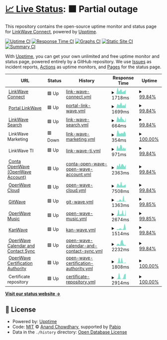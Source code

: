 # [📈 Live Status](https://status.linkwaveconnect.com.br): <!--live status--> **🟧 Partial outage**

This repository contains the open-source uptime monitor and status page for [LinkWave Connect](https://git.openwave.net.br/linkwaveconnect), powered by [Upptime](https://github.com/upptime/upptime).

[![Uptime CI](https://github.com/linkwaveconnect/status/workflows/Uptime%20CI/badge.svg)](https://github.com/linkwaveconnect/status/actions?query=workflow%3A%22Uptime+CI%22)
[![Response Time CI](https://github.com/linkwaveconnect/status/workflows/Response%20Time%20CI/badge.svg)](https://github.com/linkwaveconnect/status/actions?query=workflow%3A%22Response+Time+CI%22)
[![Graphs CI](https://github.com/linkwaveconnect/status/workflows/Graphs%20CI/badge.svg)](https://github.com/linkwaveconnect/status/actions?query=workflow%3A%22Graphs+CI%22)
[![Static Site CI](https://github.com/linkwaveconnect/status/workflows/Static%20Site%20CI/badge.svg)](https://github.com/linkwaveconnect/status/actions?query=workflow%3A%22Static+Site+CI%22)
[![Summary CI](https://github.com/linkwaveconnect/status/workflows/Summary%20CI/badge.svg)](https://github.com/linkwaveconnect/status/actions?query=workflow%3A%22Summary+CI%22)

With [Upptime](https://upptime.js.org), you can get your own unlimited and free uptime monitor and status page, powered entirely by a GitHub repository. We use [Issues](https://github.com/linkwaveconnect/status/issues) as incident reports, [Actions](https://github.com/linkwaveconnect/status/actions) as uptime monitors, and [Pages](https://status.linkwaveconnect.com.br) for the status page.

<!--start: status pages-->
<!-- This summary is generated by Upptime (https://github.com/upptime/upptime) -->
<!-- Do not edit this manually, your changes will be overwritten -->
<!-- prettier-ignore -->
| URL | Status | History | Response Time | Uptime |
| --- | ------ | ------- | ------------- | ------ |
| <img alt="" src="https://icons.duckduckgo.com/ip3/linkwaveconnect.com.br.ico" height="13"> [LinkWave Connect](https://linkwaveconnect.com.br) | 🟩 Up | [link-wave-connect.yml](https://github.com/linkwaveconnect/status/commits/HEAD/history/link-wave-connect.yml) | <details><summary><img alt="Response time graph" src="./graphs/link-wave-connect/response-time-week.png" height="20"> 1718ms</summary><br><a href="https://status.linkwaveconnect.com.br/history/link-wave-connect"><img alt="Response time 1925" src="https://img.shields.io/endpoint?url=https%3A%2F%2Fraw.githubusercontent.com%2Flinkwaveconnect%2Fstatus%2FHEAD%2Fapi%2Flink-wave-connect%2Fresponse-time.json"></a><br><a href="https://status.linkwaveconnect.com.br/history/link-wave-connect"><img alt="24-hour response time 2081" src="https://img.shields.io/endpoint?url=https%3A%2F%2Fraw.githubusercontent.com%2Flinkwaveconnect%2Fstatus%2FHEAD%2Fapi%2Flink-wave-connect%2Fresponse-time-day.json"></a><br><a href="https://status.linkwaveconnect.com.br/history/link-wave-connect"><img alt="7-day response time 1718" src="https://img.shields.io/endpoint?url=https%3A%2F%2Fraw.githubusercontent.com%2Flinkwaveconnect%2Fstatus%2FHEAD%2Fapi%2Flink-wave-connect%2Fresponse-time-week.json"></a><br><a href="https://status.linkwaveconnect.com.br/history/link-wave-connect"><img alt="30-day response time 1998" src="https://img.shields.io/endpoint?url=https%3A%2F%2Fraw.githubusercontent.com%2Flinkwaveconnect%2Fstatus%2FHEAD%2Fapi%2Flink-wave-connect%2Fresponse-time-month.json"></a><br><a href="https://status.linkwaveconnect.com.br/history/link-wave-connect"><img alt="1-year response time 1925" src="https://img.shields.io/endpoint?url=https%3A%2F%2Fraw.githubusercontent.com%2Flinkwaveconnect%2Fstatus%2FHEAD%2Fapi%2Flink-wave-connect%2Fresponse-time-year.json"></a></details> | <details><summary><a href="https://status.linkwaveconnect.com.br/history/link-wave-connect">99.84%</a></summary><a href="https://status.linkwaveconnect.com.br/history/link-wave-connect"><img alt="All-time uptime 99.97%" src="https://img.shields.io/endpoint?url=https%3A%2F%2Fraw.githubusercontent.com%2Flinkwaveconnect%2Fstatus%2FHEAD%2Fapi%2Flink-wave-connect%2Fuptime.json"></a><br><a href="https://status.linkwaveconnect.com.br/history/link-wave-connect"><img alt="24-hour uptime 100.00%" src="https://img.shields.io/endpoint?url=https%3A%2F%2Fraw.githubusercontent.com%2Flinkwaveconnect%2Fstatus%2FHEAD%2Fapi%2Flink-wave-connect%2Fuptime-day.json"></a><br><a href="https://status.linkwaveconnect.com.br/history/link-wave-connect"><img alt="7-day uptime 99.84%" src="https://img.shields.io/endpoint?url=https%3A%2F%2Fraw.githubusercontent.com%2Flinkwaveconnect%2Fstatus%2FHEAD%2Fapi%2Flink-wave-connect%2Fuptime-week.json"></a><br><a href="https://status.linkwaveconnect.com.br/history/link-wave-connect"><img alt="30-day uptime 99.92%" src="https://img.shields.io/endpoint?url=https%3A%2F%2Fraw.githubusercontent.com%2Flinkwaveconnect%2Fstatus%2FHEAD%2Fapi%2Flink-wave-connect%2Fuptime-month.json"></a><br><a href="https://status.linkwaveconnect.com.br/history/link-wave-connect"><img alt="1-year uptime 99.97%" src="https://img.shields.io/endpoint?url=https%3A%2F%2Fraw.githubusercontent.com%2Flinkwaveconnect%2Fstatus%2FHEAD%2Fapi%2Flink-wave-connect%2Fuptime-year.json"></a></details>
| <img alt="" src="https://icons.duckduckgo.com/ip3/web.linkwaveconnect.com.br.ico" height="13"> [Portal LinkWave](https://web.linkwaveconnect.com.br) | 🟩 Up | [portal-link-wave.yml](https://github.com/linkwaveconnect/status/commits/HEAD/history/portal-link-wave.yml) | <details><summary><img alt="Response time graph" src="./graphs/portal-link-wave/response-time-week.png" height="20"> 1699ms</summary><br><a href="https://status.linkwaveconnect.com.br/history/portal-link-wave"><img alt="Response time 2664" src="https://img.shields.io/endpoint?url=https%3A%2F%2Fraw.githubusercontent.com%2Flinkwaveconnect%2Fstatus%2FHEAD%2Fapi%2Fportal-link-wave%2Fresponse-time.json"></a><br><a href="https://status.linkwaveconnect.com.br/history/portal-link-wave"><img alt="24-hour response time 2357" src="https://img.shields.io/endpoint?url=https%3A%2F%2Fraw.githubusercontent.com%2Flinkwaveconnect%2Fstatus%2FHEAD%2Fapi%2Fportal-link-wave%2Fresponse-time-day.json"></a><br><a href="https://status.linkwaveconnect.com.br/history/portal-link-wave"><img alt="7-day response time 1699" src="https://img.shields.io/endpoint?url=https%3A%2F%2Fraw.githubusercontent.com%2Flinkwaveconnect%2Fstatus%2FHEAD%2Fapi%2Fportal-link-wave%2Fresponse-time-week.json"></a><br><a href="https://status.linkwaveconnect.com.br/history/portal-link-wave"><img alt="30-day response time 2664" src="https://img.shields.io/endpoint?url=https%3A%2F%2Fraw.githubusercontent.com%2Flinkwaveconnect%2Fstatus%2FHEAD%2Fapi%2Fportal-link-wave%2Fresponse-time-month.json"></a><br><a href="https://status.linkwaveconnect.com.br/history/portal-link-wave"><img alt="1-year response time 2664" src="https://img.shields.io/endpoint?url=https%3A%2F%2Fraw.githubusercontent.com%2Flinkwaveconnect%2Fstatus%2FHEAD%2Fapi%2Fportal-link-wave%2Fresponse-time-year.json"></a></details> | <details><summary><a href="https://status.linkwaveconnect.com.br/history/portal-link-wave">99.84%</a></summary><a href="https://status.linkwaveconnect.com.br/history/portal-link-wave"><img alt="All-time uptime 99.89%" src="https://img.shields.io/endpoint?url=https%3A%2F%2Fraw.githubusercontent.com%2Flinkwaveconnect%2Fstatus%2FHEAD%2Fapi%2Fportal-link-wave%2Fuptime.json"></a><br><a href="https://status.linkwaveconnect.com.br/history/portal-link-wave"><img alt="24-hour uptime 100.00%" src="https://img.shields.io/endpoint?url=https%3A%2F%2Fraw.githubusercontent.com%2Flinkwaveconnect%2Fstatus%2FHEAD%2Fapi%2Fportal-link-wave%2Fuptime-day.json"></a><br><a href="https://status.linkwaveconnect.com.br/history/portal-link-wave"><img alt="7-day uptime 99.84%" src="https://img.shields.io/endpoint?url=https%3A%2F%2Fraw.githubusercontent.com%2Flinkwaveconnect%2Fstatus%2FHEAD%2Fapi%2Fportal-link-wave%2Fuptime-week.json"></a><br><a href="https://status.linkwaveconnect.com.br/history/portal-link-wave"><img alt="30-day uptime 99.89%" src="https://img.shields.io/endpoint?url=https%3A%2F%2Fraw.githubusercontent.com%2Flinkwaveconnect%2Fstatus%2FHEAD%2Fapi%2Fportal-link-wave%2Fuptime-month.json"></a><br><a href="https://status.linkwaveconnect.com.br/history/portal-link-wave"><img alt="1-year uptime 99.89%" src="https://img.shields.io/endpoint?url=https%3A%2F%2Fraw.githubusercontent.com%2Flinkwaveconnect%2Fstatus%2FHEAD%2Fapi%2Fportal-link-wave%2Fuptime-year.json"></a></details>
| <img alt="" src="https://icons.duckduckgo.com/ip3/search.linkwaveconnect.com.br.ico" height="13"> [LinkWave Search](https://search.linkwaveconnect.com.br) | 🟩 Up | [link-wave-search.yml](https://github.com/linkwaveconnect/status/commits/HEAD/history/link-wave-search.yml) | <details><summary><img alt="Response time graph" src="./graphs/link-wave-search/response-time-week.png" height="20"> 664ms</summary><br><a href="https://status.linkwaveconnect.com.br/history/link-wave-search"><img alt="Response time 829" src="https://img.shields.io/endpoint?url=https%3A%2F%2Fraw.githubusercontent.com%2Flinkwaveconnect%2Fstatus%2FHEAD%2Fapi%2Flink-wave-search%2Fresponse-time.json"></a><br><a href="https://status.linkwaveconnect.com.br/history/link-wave-search"><img alt="24-hour response time 782" src="https://img.shields.io/endpoint?url=https%3A%2F%2Fraw.githubusercontent.com%2Flinkwaveconnect%2Fstatus%2FHEAD%2Fapi%2Flink-wave-search%2Fresponse-time-day.json"></a><br><a href="https://status.linkwaveconnect.com.br/history/link-wave-search"><img alt="7-day response time 664" src="https://img.shields.io/endpoint?url=https%3A%2F%2Fraw.githubusercontent.com%2Flinkwaveconnect%2Fstatus%2FHEAD%2Fapi%2Flink-wave-search%2Fresponse-time-week.json"></a><br><a href="https://status.linkwaveconnect.com.br/history/link-wave-search"><img alt="30-day response time 829" src="https://img.shields.io/endpoint?url=https%3A%2F%2Fraw.githubusercontent.com%2Flinkwaveconnect%2Fstatus%2FHEAD%2Fapi%2Flink-wave-search%2Fresponse-time-month.json"></a><br><a href="https://status.linkwaveconnect.com.br/history/link-wave-search"><img alt="1-year response time 829" src="https://img.shields.io/endpoint?url=https%3A%2F%2Fraw.githubusercontent.com%2Flinkwaveconnect%2Fstatus%2FHEAD%2Fapi%2Flink-wave-search%2Fresponse-time-year.json"></a></details> | <details><summary><a href="https://status.linkwaveconnect.com.br/history/link-wave-search">99.84%</a></summary><a href="https://status.linkwaveconnect.com.br/history/link-wave-search"><img alt="All-time uptime 99.89%" src="https://img.shields.io/endpoint?url=https%3A%2F%2Fraw.githubusercontent.com%2Flinkwaveconnect%2Fstatus%2FHEAD%2Fapi%2Flink-wave-search%2Fuptime.json"></a><br><a href="https://status.linkwaveconnect.com.br/history/link-wave-search"><img alt="24-hour uptime 100.00%" src="https://img.shields.io/endpoint?url=https%3A%2F%2Fraw.githubusercontent.com%2Flinkwaveconnect%2Fstatus%2FHEAD%2Fapi%2Flink-wave-search%2Fuptime-day.json"></a><br><a href="https://status.linkwaveconnect.com.br/history/link-wave-search"><img alt="7-day uptime 99.84%" src="https://img.shields.io/endpoint?url=https%3A%2F%2Fraw.githubusercontent.com%2Flinkwaveconnect%2Fstatus%2FHEAD%2Fapi%2Flink-wave-search%2Fuptime-week.json"></a><br><a href="https://status.linkwaveconnect.com.br/history/link-wave-search"><img alt="30-day uptime 99.89%" src="https://img.shields.io/endpoint?url=https%3A%2F%2Fraw.githubusercontent.com%2Flinkwaveconnect%2Fstatus%2FHEAD%2Fapi%2Flink-wave-search%2Fuptime-month.json"></a><br><a href="https://status.linkwaveconnect.com.br/history/link-wave-search"><img alt="1-year uptime 99.89%" src="https://img.shields.io/endpoint?url=https%3A%2F%2Fraw.githubusercontent.com%2Flinkwaveconnect%2Fstatus%2FHEAD%2Fapi%2Flink-wave-search%2Fuptime-year.json"></a></details>
| <img alt="" src="https://icons.duckduckgo.com/ip3/null.ico" height="13"> LinkWave Marketing | 🟥 Down | [link-wave-marketing.yml](https://github.com/linkwaveconnect/status/commits/HEAD/history/link-wave-marketing.yml) | <details><summary><img alt="Response time graph" src="./graphs/link-wave-marketing/response-time-week.png" height="20"> 354ms</summary><br><a href="https://status.linkwaveconnect.com.br/history/link-wave-marketing"><img alt="Response time 468" src="https://img.shields.io/endpoint?url=https%3A%2F%2Fraw.githubusercontent.com%2Flinkwaveconnect%2Fstatus%2FHEAD%2Fapi%2Flink-wave-marketing%2Fresponse-time.json"></a><br><a href="https://status.linkwaveconnect.com.br/history/link-wave-marketing"><img alt="24-hour response time 253" src="https://img.shields.io/endpoint?url=https%3A%2F%2Fraw.githubusercontent.com%2Flinkwaveconnect%2Fstatus%2FHEAD%2Fapi%2Flink-wave-marketing%2Fresponse-time-day.json"></a><br><a href="https://status.linkwaveconnect.com.br/history/link-wave-marketing"><img alt="7-day response time 354" src="https://img.shields.io/endpoint?url=https%3A%2F%2Fraw.githubusercontent.com%2Flinkwaveconnect%2Fstatus%2FHEAD%2Fapi%2Flink-wave-marketing%2Fresponse-time-week.json"></a><br><a href="https://status.linkwaveconnect.com.br/history/link-wave-marketing"><img alt="30-day response time 476" src="https://img.shields.io/endpoint?url=https%3A%2F%2Fraw.githubusercontent.com%2Flinkwaveconnect%2Fstatus%2FHEAD%2Fapi%2Flink-wave-marketing%2Fresponse-time-month.json"></a><br><a href="https://status.linkwaveconnect.com.br/history/link-wave-marketing"><img alt="1-year response time 468" src="https://img.shields.io/endpoint?url=https%3A%2F%2Fraw.githubusercontent.com%2Flinkwaveconnect%2Fstatus%2FHEAD%2Fapi%2Flink-wave-marketing%2Fresponse-time-year.json"></a></details> | <details><summary><a href="https://status.linkwaveconnect.com.br/history/link-wave-marketing">100.00%</a></summary><a href="https://status.linkwaveconnect.com.br/history/link-wave-marketing"><img alt="All-time uptime 99.98%" src="https://img.shields.io/endpoint?url=https%3A%2F%2Fraw.githubusercontent.com%2Flinkwaveconnect%2Fstatus%2FHEAD%2Fapi%2Flink-wave-marketing%2Fuptime.json"></a><br><a href="https://status.linkwaveconnect.com.br/history/link-wave-marketing"><img alt="24-hour uptime 99.97%" src="https://img.shields.io/endpoint?url=https%3A%2F%2Fraw.githubusercontent.com%2Flinkwaveconnect%2Fstatus%2FHEAD%2Fapi%2Flink-wave-marketing%2Fuptime-day.json"></a><br><a href="https://status.linkwaveconnect.com.br/history/link-wave-marketing"><img alt="7-day uptime 100.00%" src="https://img.shields.io/endpoint?url=https%3A%2F%2Fraw.githubusercontent.com%2Flinkwaveconnect%2Fstatus%2FHEAD%2Fapi%2Flink-wave-marketing%2Fuptime-week.json"></a><br><a href="https://status.linkwaveconnect.com.br/history/link-wave-marketing"><img alt="30-day uptime 99.96%" src="https://img.shields.io/endpoint?url=https%3A%2F%2Fraw.githubusercontent.com%2Flinkwaveconnect%2Fstatus%2FHEAD%2Fapi%2Flink-wave-marketing%2Fuptime-month.json"></a><br><a href="https://status.linkwaveconnect.com.br/history/link-wave-marketing"><img alt="1-year uptime 99.98%" src="https://img.shields.io/endpoint?url=https%3A%2F%2Fraw.githubusercontent.com%2Flinkwaveconnect%2Fstatus%2FHEAD%2Fapi%2Flink-wave-marketing%2Fuptime-year.json"></a></details>
| <img alt="" src="https://icons.duckduckgo.com/ip3/null.ico" height="13"> LinkWave TI | 🟩 Up | [link-wave-ti.yml](https://github.com/linkwaveconnect/status/commits/HEAD/history/link-wave-ti.yml) | <details><summary><img alt="Response time graph" src="./graphs/link-wave-ti/response-time-week.png" height="20"> 971ms</summary><br><a href="https://status.linkwaveconnect.com.br/history/link-wave-ti"><img alt="Response time 953" src="https://img.shields.io/endpoint?url=https%3A%2F%2Fraw.githubusercontent.com%2Flinkwaveconnect%2Fstatus%2FHEAD%2Fapi%2Flink-wave-ti%2Fresponse-time.json"></a><br><a href="https://status.linkwaveconnect.com.br/history/link-wave-ti"><img alt="24-hour response time 828" src="https://img.shields.io/endpoint?url=https%3A%2F%2Fraw.githubusercontent.com%2Flinkwaveconnect%2Fstatus%2FHEAD%2Fapi%2Flink-wave-ti%2Fresponse-time-day.json"></a><br><a href="https://status.linkwaveconnect.com.br/history/link-wave-ti"><img alt="7-day response time 971" src="https://img.shields.io/endpoint?url=https%3A%2F%2Fraw.githubusercontent.com%2Flinkwaveconnect%2Fstatus%2FHEAD%2Fapi%2Flink-wave-ti%2Fresponse-time-week.json"></a><br><a href="https://status.linkwaveconnect.com.br/history/link-wave-ti"><img alt="30-day response time 1127" src="https://img.shields.io/endpoint?url=https%3A%2F%2Fraw.githubusercontent.com%2Flinkwaveconnect%2Fstatus%2FHEAD%2Fapi%2Flink-wave-ti%2Fresponse-time-month.json"></a><br><a href="https://status.linkwaveconnect.com.br/history/link-wave-ti"><img alt="1-year response time 953" src="https://img.shields.io/endpoint?url=https%3A%2F%2Fraw.githubusercontent.com%2Flinkwaveconnect%2Fstatus%2FHEAD%2Fapi%2Flink-wave-ti%2Fresponse-time-year.json"></a></details> | <details><summary><a href="https://status.linkwaveconnect.com.br/history/link-wave-ti">99.84%</a></summary><a href="https://status.linkwaveconnect.com.br/history/link-wave-ti"><img alt="All-time uptime 99.97%" src="https://img.shields.io/endpoint?url=https%3A%2F%2Fraw.githubusercontent.com%2Flinkwaveconnect%2Fstatus%2FHEAD%2Fapi%2Flink-wave-ti%2Fuptime.json"></a><br><a href="https://status.linkwaveconnect.com.br/history/link-wave-ti"><img alt="24-hour uptime 100.00%" src="https://img.shields.io/endpoint?url=https%3A%2F%2Fraw.githubusercontent.com%2Flinkwaveconnect%2Fstatus%2FHEAD%2Fapi%2Flink-wave-ti%2Fuptime-day.json"></a><br><a href="https://status.linkwaveconnect.com.br/history/link-wave-ti"><img alt="7-day uptime 99.84%" src="https://img.shields.io/endpoint?url=https%3A%2F%2Fraw.githubusercontent.com%2Flinkwaveconnect%2Fstatus%2FHEAD%2Fapi%2Flink-wave-ti%2Fuptime-week.json"></a><br><a href="https://status.linkwaveconnect.com.br/history/link-wave-ti"><img alt="30-day uptime 99.93%" src="https://img.shields.io/endpoint?url=https%3A%2F%2Fraw.githubusercontent.com%2Flinkwaveconnect%2Fstatus%2FHEAD%2Fapi%2Flink-wave-ti%2Fuptime-month.json"></a><br><a href="https://status.linkwaveconnect.com.br/history/link-wave-ti"><img alt="1-year uptime 99.97%" src="https://img.shields.io/endpoint?url=https%3A%2F%2Fraw.githubusercontent.com%2Flinkwaveconnect%2Fstatus%2FHEAD%2Fapi%2Flink-wave-ti%2Fuptime-year.json"></a></details>
| <img alt="" src="https://icons.duckduckgo.com/ip3/account.openwave.net.br.ico" height="13"> [Conta OpenWave (OpenWave Account)](https://account.openwave.net.br) | 🟩 Up | [conta-open-wave-open-wave-account.yml](https://github.com/linkwaveconnect/status/commits/HEAD/history/conta-open-wave-open-wave-account.yml) | <details><summary><img alt="Response time graph" src="./graphs/conta-open-wave-open-wave-account/response-time-week.png" height="20"> 2363ms</summary><br><a href="https://status.linkwaveconnect.com.br/history/conta-open-wave-open-wave-account"><img alt="Response time 4091" src="https://img.shields.io/endpoint?url=https%3A%2F%2Fraw.githubusercontent.com%2Flinkwaveconnect%2Fstatus%2FHEAD%2Fapi%2Fconta-open-wave-open-wave-account%2Fresponse-time.json"></a><br><a href="https://status.linkwaveconnect.com.br/history/conta-open-wave-open-wave-account"><img alt="24-hour response time 4653" src="https://img.shields.io/endpoint?url=https%3A%2F%2Fraw.githubusercontent.com%2Flinkwaveconnect%2Fstatus%2FHEAD%2Fapi%2Fconta-open-wave-open-wave-account%2Fresponse-time-day.json"></a><br><a href="https://status.linkwaveconnect.com.br/history/conta-open-wave-open-wave-account"><img alt="7-day response time 2363" src="https://img.shields.io/endpoint?url=https%3A%2F%2Fraw.githubusercontent.com%2Flinkwaveconnect%2Fstatus%2FHEAD%2Fapi%2Fconta-open-wave-open-wave-account%2Fresponse-time-week.json"></a><br><a href="https://status.linkwaveconnect.com.br/history/conta-open-wave-open-wave-account"><img alt="30-day response time 4091" src="https://img.shields.io/endpoint?url=https%3A%2F%2Fraw.githubusercontent.com%2Flinkwaveconnect%2Fstatus%2FHEAD%2Fapi%2Fconta-open-wave-open-wave-account%2Fresponse-time-month.json"></a><br><a href="https://status.linkwaveconnect.com.br/history/conta-open-wave-open-wave-account"><img alt="1-year response time 4091" src="https://img.shields.io/endpoint?url=https%3A%2F%2Fraw.githubusercontent.com%2Flinkwaveconnect%2Fstatus%2FHEAD%2Fapi%2Fconta-open-wave-open-wave-account%2Fresponse-time-year.json"></a></details> | <details><summary><a href="https://status.linkwaveconnect.com.br/history/conta-open-wave-open-wave-account">99.84%</a></summary><a href="https://status.linkwaveconnect.com.br/history/conta-open-wave-open-wave-account"><img alt="All-time uptime 99.80%" src="https://img.shields.io/endpoint?url=https%3A%2F%2Fraw.githubusercontent.com%2Flinkwaveconnect%2Fstatus%2FHEAD%2Fapi%2Fconta-open-wave-open-wave-account%2Fuptime.json"></a><br><a href="https://status.linkwaveconnect.com.br/history/conta-open-wave-open-wave-account"><img alt="24-hour uptime 100.00%" src="https://img.shields.io/endpoint?url=https%3A%2F%2Fraw.githubusercontent.com%2Flinkwaveconnect%2Fstatus%2FHEAD%2Fapi%2Fconta-open-wave-open-wave-account%2Fuptime-day.json"></a><br><a href="https://status.linkwaveconnect.com.br/history/conta-open-wave-open-wave-account"><img alt="7-day uptime 99.84%" src="https://img.shields.io/endpoint?url=https%3A%2F%2Fraw.githubusercontent.com%2Flinkwaveconnect%2Fstatus%2FHEAD%2Fapi%2Fconta-open-wave-open-wave-account%2Fuptime-week.json"></a><br><a href="https://status.linkwaveconnect.com.br/history/conta-open-wave-open-wave-account"><img alt="30-day uptime 99.80%" src="https://img.shields.io/endpoint?url=https%3A%2F%2Fraw.githubusercontent.com%2Flinkwaveconnect%2Fstatus%2FHEAD%2Fapi%2Fconta-open-wave-open-wave-account%2Fuptime-month.json"></a><br><a href="https://status.linkwaveconnect.com.br/history/conta-open-wave-open-wave-account"><img alt="1-year uptime 99.80%" src="https://img.shields.io/endpoint?url=https%3A%2F%2Fraw.githubusercontent.com%2Flinkwaveconnect%2Fstatus%2FHEAD%2Fapi%2Fconta-open-wave-open-wave-account%2Fuptime-year.json"></a></details>
| <img alt="" src="https://icons.duckduckgo.com/ip3/cloud.openwave.net.br.ico" height="13"> [OpenWave Cloud](https://cloud.openwave.net.br) | 🟩 Up | [open-wave-cloud.yml](https://github.com/linkwaveconnect/status/commits/HEAD/history/open-wave-cloud.yml) | <details><summary><img alt="Response time graph" src="./graphs/open-wave-cloud/response-time-week.png" height="20"> 7508ms</summary><br><a href="https://status.linkwaveconnect.com.br/history/open-wave-cloud"><img alt="Response time 7767" src="https://img.shields.io/endpoint?url=https%3A%2F%2Fraw.githubusercontent.com%2Flinkwaveconnect%2Fstatus%2FHEAD%2Fapi%2Fopen-wave-cloud%2Fresponse-time.json"></a><br><a href="https://status.linkwaveconnect.com.br/history/open-wave-cloud"><img alt="24-hour response time 7927" src="https://img.shields.io/endpoint?url=https%3A%2F%2Fraw.githubusercontent.com%2Flinkwaveconnect%2Fstatus%2FHEAD%2Fapi%2Fopen-wave-cloud%2Fresponse-time-day.json"></a><br><a href="https://status.linkwaveconnect.com.br/history/open-wave-cloud"><img alt="7-day response time 7508" src="https://img.shields.io/endpoint?url=https%3A%2F%2Fraw.githubusercontent.com%2Flinkwaveconnect%2Fstatus%2FHEAD%2Fapi%2Fopen-wave-cloud%2Fresponse-time-week.json"></a><br><a href="https://status.linkwaveconnect.com.br/history/open-wave-cloud"><img alt="30-day response time 7767" src="https://img.shields.io/endpoint?url=https%3A%2F%2Fraw.githubusercontent.com%2Flinkwaveconnect%2Fstatus%2FHEAD%2Fapi%2Fopen-wave-cloud%2Fresponse-time-month.json"></a><br><a href="https://status.linkwaveconnect.com.br/history/open-wave-cloud"><img alt="1-year response time 7767" src="https://img.shields.io/endpoint?url=https%3A%2F%2Fraw.githubusercontent.com%2Flinkwaveconnect%2Fstatus%2FHEAD%2Fapi%2Fopen-wave-cloud%2Fresponse-time-year.json"></a></details> | <details><summary><a href="https://status.linkwaveconnect.com.br/history/open-wave-cloud">99.84%</a></summary><a href="https://status.linkwaveconnect.com.br/history/open-wave-cloud"><img alt="All-time uptime 99.55%" src="https://img.shields.io/endpoint?url=https%3A%2F%2Fraw.githubusercontent.com%2Flinkwaveconnect%2Fstatus%2FHEAD%2Fapi%2Fopen-wave-cloud%2Fuptime.json"></a><br><a href="https://status.linkwaveconnect.com.br/history/open-wave-cloud"><img alt="24-hour uptime 100.00%" src="https://img.shields.io/endpoint?url=https%3A%2F%2Fraw.githubusercontent.com%2Flinkwaveconnect%2Fstatus%2FHEAD%2Fapi%2Fopen-wave-cloud%2Fuptime-day.json"></a><br><a href="https://status.linkwaveconnect.com.br/history/open-wave-cloud"><img alt="7-day uptime 99.84%" src="https://img.shields.io/endpoint?url=https%3A%2F%2Fraw.githubusercontent.com%2Flinkwaveconnect%2Fstatus%2FHEAD%2Fapi%2Fopen-wave-cloud%2Fuptime-week.json"></a><br><a href="https://status.linkwaveconnect.com.br/history/open-wave-cloud"><img alt="30-day uptime 99.55%" src="https://img.shields.io/endpoint?url=https%3A%2F%2Fraw.githubusercontent.com%2Flinkwaveconnect%2Fstatus%2FHEAD%2Fapi%2Fopen-wave-cloud%2Fuptime-month.json"></a><br><a href="https://status.linkwaveconnect.com.br/history/open-wave-cloud"><img alt="1-year uptime 99.55%" src="https://img.shields.io/endpoint?url=https%3A%2F%2Fraw.githubusercontent.com%2Flinkwaveconnect%2Fstatus%2FHEAD%2Fapi%2Fopen-wave-cloud%2Fuptime-year.json"></a></details>
| <img alt="" src="https://icons.duckduckgo.com/ip3/git.openwave.net.br.ico" height="13"> [GitWave](https://git.openwave.net.br) | 🟩 Up | [git-wave.yml](https://github.com/linkwaveconnect/status/commits/HEAD/history/git-wave.yml) | <details><summary><img alt="Response time graph" src="./graphs/git-wave/response-time-week.png" height="20"> 1363ms</summary><br><a href="https://status.linkwaveconnect.com.br/history/git-wave"><img alt="Response time 2474" src="https://img.shields.io/endpoint?url=https%3A%2F%2Fraw.githubusercontent.com%2Flinkwaveconnect%2Fstatus%2FHEAD%2Fapi%2Fgit-wave%2Fresponse-time.json"></a><br><a href="https://status.linkwaveconnect.com.br/history/git-wave"><img alt="24-hour response time 768" src="https://img.shields.io/endpoint?url=https%3A%2F%2Fraw.githubusercontent.com%2Flinkwaveconnect%2Fstatus%2FHEAD%2Fapi%2Fgit-wave%2Fresponse-time-day.json"></a><br><a href="https://status.linkwaveconnect.com.br/history/git-wave"><img alt="7-day response time 1363" src="https://img.shields.io/endpoint?url=https%3A%2F%2Fraw.githubusercontent.com%2Flinkwaveconnect%2Fstatus%2FHEAD%2Fapi%2Fgit-wave%2Fresponse-time-week.json"></a><br><a href="https://status.linkwaveconnect.com.br/history/git-wave"><img alt="30-day response time 2483" src="https://img.shields.io/endpoint?url=https%3A%2F%2Fraw.githubusercontent.com%2Flinkwaveconnect%2Fstatus%2FHEAD%2Fapi%2Fgit-wave%2Fresponse-time-month.json"></a><br><a href="https://status.linkwaveconnect.com.br/history/git-wave"><img alt="1-year response time 2474" src="https://img.shields.io/endpoint?url=https%3A%2F%2Fraw.githubusercontent.com%2Flinkwaveconnect%2Fstatus%2FHEAD%2Fapi%2Fgit-wave%2Fresponse-time-year.json"></a></details> | <details><summary><a href="https://status.linkwaveconnect.com.br/history/git-wave">99.85%</a></summary><a href="https://status.linkwaveconnect.com.br/history/git-wave"><img alt="All-time uptime 99.97%" src="https://img.shields.io/endpoint?url=https%3A%2F%2Fraw.githubusercontent.com%2Flinkwaveconnect%2Fstatus%2FHEAD%2Fapi%2Fgit-wave%2Fuptime.json"></a><br><a href="https://status.linkwaveconnect.com.br/history/git-wave"><img alt="24-hour uptime 100.00%" src="https://img.shields.io/endpoint?url=https%3A%2F%2Fraw.githubusercontent.com%2Flinkwaveconnect%2Fstatus%2FHEAD%2Fapi%2Fgit-wave%2Fuptime-day.json"></a><br><a href="https://status.linkwaveconnect.com.br/history/git-wave"><img alt="7-day uptime 99.85%" src="https://img.shields.io/endpoint?url=https%3A%2F%2Fraw.githubusercontent.com%2Flinkwaveconnect%2Fstatus%2FHEAD%2Fapi%2Fgit-wave%2Fuptime-week.json"></a><br><a href="https://status.linkwaveconnect.com.br/history/git-wave"><img alt="30-day uptime 99.93%" src="https://img.shields.io/endpoint?url=https%3A%2F%2Fraw.githubusercontent.com%2Flinkwaveconnect%2Fstatus%2FHEAD%2Fapi%2Fgit-wave%2Fuptime-month.json"></a><br><a href="https://status.linkwaveconnect.com.br/history/git-wave"><img alt="1-year uptime 99.97%" src="https://img.shields.io/endpoint?url=https%3A%2F%2Fraw.githubusercontent.com%2Flinkwaveconnect%2Fstatus%2FHEAD%2Fapi%2Fgit-wave%2Fuptime-year.json"></a></details>
| <img alt="" src="https://icons.duckduckgo.com/ip3/open.openwave.net.br.ico" height="13"> [OpenWave Music](https://open.openwave.net.br) | 🟩 Up | [open-wave-music.yml](https://github.com/linkwaveconnect/status/commits/HEAD/history/open-wave-music.yml) | <details><summary><img alt="Response time graph" src="./graphs/open-wave-music/response-time-week.png" height="20"> 2674ms</summary><br><a href="https://status.linkwaveconnect.com.br/history/open-wave-music"><img alt="Response time 2868" src="https://img.shields.io/endpoint?url=https%3A%2F%2Fraw.githubusercontent.com%2Flinkwaveconnect%2Fstatus%2FHEAD%2Fapi%2Fopen-wave-music%2Fresponse-time.json"></a><br><a href="https://status.linkwaveconnect.com.br/history/open-wave-music"><img alt="24-hour response time 5774" src="https://img.shields.io/endpoint?url=https%3A%2F%2Fraw.githubusercontent.com%2Flinkwaveconnect%2Fstatus%2FHEAD%2Fapi%2Fopen-wave-music%2Fresponse-time-day.json"></a><br><a href="https://status.linkwaveconnect.com.br/history/open-wave-music"><img alt="7-day response time 2674" src="https://img.shields.io/endpoint?url=https%3A%2F%2Fraw.githubusercontent.com%2Flinkwaveconnect%2Fstatus%2FHEAD%2Fapi%2Fopen-wave-music%2Fresponse-time-week.json"></a><br><a href="https://status.linkwaveconnect.com.br/history/open-wave-music"><img alt="30-day response time 2868" src="https://img.shields.io/endpoint?url=https%3A%2F%2Fraw.githubusercontent.com%2Flinkwaveconnect%2Fstatus%2FHEAD%2Fapi%2Fopen-wave-music%2Fresponse-time-month.json"></a><br><a href="https://status.linkwaveconnect.com.br/history/open-wave-music"><img alt="1-year response time 2868" src="https://img.shields.io/endpoint?url=https%3A%2F%2Fraw.githubusercontent.com%2Flinkwaveconnect%2Fstatus%2FHEAD%2Fapi%2Fopen-wave-music%2Fresponse-time-year.json"></a></details> | <details><summary><a href="https://status.linkwaveconnect.com.br/history/open-wave-music">99.85%</a></summary><a href="https://status.linkwaveconnect.com.br/history/open-wave-music"><img alt="All-time uptime 99.90%" src="https://img.shields.io/endpoint?url=https%3A%2F%2Fraw.githubusercontent.com%2Flinkwaveconnect%2Fstatus%2FHEAD%2Fapi%2Fopen-wave-music%2Fuptime.json"></a><br><a href="https://status.linkwaveconnect.com.br/history/open-wave-music"><img alt="24-hour uptime 100.00%" src="https://img.shields.io/endpoint?url=https%3A%2F%2Fraw.githubusercontent.com%2Flinkwaveconnect%2Fstatus%2FHEAD%2Fapi%2Fopen-wave-music%2Fuptime-day.json"></a><br><a href="https://status.linkwaveconnect.com.br/history/open-wave-music"><img alt="7-day uptime 99.85%" src="https://img.shields.io/endpoint?url=https%3A%2F%2Fraw.githubusercontent.com%2Flinkwaveconnect%2Fstatus%2FHEAD%2Fapi%2Fopen-wave-music%2Fuptime-week.json"></a><br><a href="https://status.linkwaveconnect.com.br/history/open-wave-music"><img alt="30-day uptime 99.90%" src="https://img.shields.io/endpoint?url=https%3A%2F%2Fraw.githubusercontent.com%2Flinkwaveconnect%2Fstatus%2FHEAD%2Fapi%2Fopen-wave-music%2Fuptime-month.json"></a><br><a href="https://status.linkwaveconnect.com.br/history/open-wave-music"><img alt="1-year uptime 99.90%" src="https://img.shields.io/endpoint?url=https%3A%2F%2Fraw.githubusercontent.com%2Flinkwaveconnect%2Fstatus%2FHEAD%2Fapi%2Fopen-wave-music%2Fuptime-year.json"></a></details>
| <img alt="" src="https://icons.duckduckgo.com/ip3/kan.openwave.net.br.ico" height="13"> [KanWave](https://kan.openwave.net.br) | 🟩 Up | [kan-wave.yml](https://github.com/linkwaveconnect/status/commits/HEAD/history/kan-wave.yml) | <details><summary><img alt="Response time graph" src="./graphs/kan-wave/response-time-week.png" height="20"> 1514ms</summary><br><a href="https://status.linkwaveconnect.com.br/history/kan-wave"><img alt="Response time 911" src="https://img.shields.io/endpoint?url=https%3A%2F%2Fraw.githubusercontent.com%2Flinkwaveconnect%2Fstatus%2FHEAD%2Fapi%2Fkan-wave%2Fresponse-time.json"></a><br><a href="https://status.linkwaveconnect.com.br/history/kan-wave"><img alt="24-hour response time 1163" src="https://img.shields.io/endpoint?url=https%3A%2F%2Fraw.githubusercontent.com%2Flinkwaveconnect%2Fstatus%2FHEAD%2Fapi%2Fkan-wave%2Fresponse-time-day.json"></a><br><a href="https://status.linkwaveconnect.com.br/history/kan-wave"><img alt="7-day response time 1514" src="https://img.shields.io/endpoint?url=https%3A%2F%2Fraw.githubusercontent.com%2Flinkwaveconnect%2Fstatus%2FHEAD%2Fapi%2Fkan-wave%2Fresponse-time-week.json"></a><br><a href="https://status.linkwaveconnect.com.br/history/kan-wave"><img alt="30-day response time 1086" src="https://img.shields.io/endpoint?url=https%3A%2F%2Fraw.githubusercontent.com%2Flinkwaveconnect%2Fstatus%2FHEAD%2Fapi%2Fkan-wave%2Fresponse-time-month.json"></a><br><a href="https://status.linkwaveconnect.com.br/history/kan-wave"><img alt="1-year response time 911" src="https://img.shields.io/endpoint?url=https%3A%2F%2Fraw.githubusercontent.com%2Flinkwaveconnect%2Fstatus%2FHEAD%2Fapi%2Fkan-wave%2Fresponse-time-year.json"></a></details> | <details><summary><a href="https://status.linkwaveconnect.com.br/history/kan-wave">99.84%</a></summary><a href="https://status.linkwaveconnect.com.br/history/kan-wave"><img alt="All-time uptime 99.47%" src="https://img.shields.io/endpoint?url=https%3A%2F%2Fraw.githubusercontent.com%2Flinkwaveconnect%2Fstatus%2FHEAD%2Fapi%2Fkan-wave%2Fuptime.json"></a><br><a href="https://status.linkwaveconnect.com.br/history/kan-wave"><img alt="24-hour uptime 100.00%" src="https://img.shields.io/endpoint?url=https%3A%2F%2Fraw.githubusercontent.com%2Flinkwaveconnect%2Fstatus%2FHEAD%2Fapi%2Fkan-wave%2Fuptime-day.json"></a><br><a href="https://status.linkwaveconnect.com.br/history/kan-wave"><img alt="7-day uptime 99.84%" src="https://img.shields.io/endpoint?url=https%3A%2F%2Fraw.githubusercontent.com%2Flinkwaveconnect%2Fstatus%2FHEAD%2Fapi%2Fkan-wave%2Fuptime-week.json"></a><br><a href="https://status.linkwaveconnect.com.br/history/kan-wave"><img alt="30-day uptime 98.82%" src="https://img.shields.io/endpoint?url=https%3A%2F%2Fraw.githubusercontent.com%2Flinkwaveconnect%2Fstatus%2FHEAD%2Fapi%2Fkan-wave%2Fuptime-month.json"></a><br><a href="https://status.linkwaveconnect.com.br/history/kan-wave"><img alt="1-year uptime 99.47%" src="https://img.shields.io/endpoint?url=https%3A%2F%2Fraw.githubusercontent.com%2Flinkwaveconnect%2Fstatus%2FHEAD%2Fapi%2Fkan-wave%2Fuptime-year.json"></a></details>
| <img alt="" src="https://icons.duckduckgo.com/ip3/cal.openwave.net.br.ico" height="13"> [OpenWave Calendar and Contact Sync](https://cal.openwave.net.br) | 🟩 Up | [open-wave-calendar-and-contact-sync.yml](https://github.com/linkwaveconnect/status/commits/HEAD/history/open-wave-calendar-and-contact-sync.yml) | <details><summary><img alt="Response time graph" src="./graphs/open-wave-calendar-and-contact-sync/response-time-week.png" height="20"> 2232ms</summary><br><a href="https://status.linkwaveconnect.com.br/history/open-wave-calendar-and-contact-sync"><img alt="Response time 2417" src="https://img.shields.io/endpoint?url=https%3A%2F%2Fraw.githubusercontent.com%2Flinkwaveconnect%2Fstatus%2FHEAD%2Fapi%2Fopen-wave-calendar-and-contact-sync%2Fresponse-time.json"></a><br><a href="https://status.linkwaveconnect.com.br/history/open-wave-calendar-and-contact-sync"><img alt="24-hour response time 1010" src="https://img.shields.io/endpoint?url=https%3A%2F%2Fraw.githubusercontent.com%2Flinkwaveconnect%2Fstatus%2FHEAD%2Fapi%2Fopen-wave-calendar-and-contact-sync%2Fresponse-time-day.json"></a><br><a href="https://status.linkwaveconnect.com.br/history/open-wave-calendar-and-contact-sync"><img alt="7-day response time 2232" src="https://img.shields.io/endpoint?url=https%3A%2F%2Fraw.githubusercontent.com%2Flinkwaveconnect%2Fstatus%2FHEAD%2Fapi%2Fopen-wave-calendar-and-contact-sync%2Fresponse-time-week.json"></a><br><a href="https://status.linkwaveconnect.com.br/history/open-wave-calendar-and-contact-sync"><img alt="30-day response time 2417" src="https://img.shields.io/endpoint?url=https%3A%2F%2Fraw.githubusercontent.com%2Flinkwaveconnect%2Fstatus%2FHEAD%2Fapi%2Fopen-wave-calendar-and-contact-sync%2Fresponse-time-month.json"></a><br><a href="https://status.linkwaveconnect.com.br/history/open-wave-calendar-and-contact-sync"><img alt="1-year response time 2417" src="https://img.shields.io/endpoint?url=https%3A%2F%2Fraw.githubusercontent.com%2Flinkwaveconnect%2Fstatus%2FHEAD%2Fapi%2Fopen-wave-calendar-and-contact-sync%2Fresponse-time-year.json"></a></details> | <details><summary><a href="https://status.linkwaveconnect.com.br/history/open-wave-calendar-and-contact-sync">99.84%</a></summary><a href="https://status.linkwaveconnect.com.br/history/open-wave-calendar-and-contact-sync"><img alt="All-time uptime 99.92%" src="https://img.shields.io/endpoint?url=https%3A%2F%2Fraw.githubusercontent.com%2Flinkwaveconnect%2Fstatus%2FHEAD%2Fapi%2Fopen-wave-calendar-and-contact-sync%2Fuptime.json"></a><br><a href="https://status.linkwaveconnect.com.br/history/open-wave-calendar-and-contact-sync"><img alt="24-hour uptime 100.00%" src="https://img.shields.io/endpoint?url=https%3A%2F%2Fraw.githubusercontent.com%2Flinkwaveconnect%2Fstatus%2FHEAD%2Fapi%2Fopen-wave-calendar-and-contact-sync%2Fuptime-day.json"></a><br><a href="https://status.linkwaveconnect.com.br/history/open-wave-calendar-and-contact-sync"><img alt="7-day uptime 99.84%" src="https://img.shields.io/endpoint?url=https%3A%2F%2Fraw.githubusercontent.com%2Flinkwaveconnect%2Fstatus%2FHEAD%2Fapi%2Fopen-wave-calendar-and-contact-sync%2Fuptime-week.json"></a><br><a href="https://status.linkwaveconnect.com.br/history/open-wave-calendar-and-contact-sync"><img alt="30-day uptime 99.92%" src="https://img.shields.io/endpoint?url=https%3A%2F%2Fraw.githubusercontent.com%2Flinkwaveconnect%2Fstatus%2FHEAD%2Fapi%2Fopen-wave-calendar-and-contact-sync%2Fuptime-month.json"></a><br><a href="https://status.linkwaveconnect.com.br/history/open-wave-calendar-and-contact-sync"><img alt="1-year uptime 99.92%" src="https://img.shields.io/endpoint?url=https%3A%2F%2Fraw.githubusercontent.com%2Flinkwaveconnect%2Fstatus%2FHEAD%2Fapi%2Fopen-wave-calendar-and-contact-sync%2Fuptime-year.json"></a></details>
| <img alt="" src="https://icons.duckduckgo.com/ip3/ca.openwave.net.br.ico" height="13"> [OpenWave Certification Authority](https://ca.openwave.net.br) | 🟩 Up | [open-wave-certification-authority.yml](https://github.com/linkwaveconnect/status/commits/HEAD/history/open-wave-certification-authority.yml) | <details><summary><img alt="Response time graph" src="./graphs/open-wave-certification-authority/response-time-week.png" height="20"> 1808ms</summary><br><a href="https://status.linkwaveconnect.com.br/history/open-wave-certification-authority"><img alt="Response time 1697" src="https://img.shields.io/endpoint?url=https%3A%2F%2Fraw.githubusercontent.com%2Flinkwaveconnect%2Fstatus%2FHEAD%2Fapi%2Fopen-wave-certification-authority%2Fresponse-time.json"></a><br><a href="https://status.linkwaveconnect.com.br/history/open-wave-certification-authority"><img alt="24-hour response time 828" src="https://img.shields.io/endpoint?url=https%3A%2F%2Fraw.githubusercontent.com%2Flinkwaveconnect%2Fstatus%2FHEAD%2Fapi%2Fopen-wave-certification-authority%2Fresponse-time-day.json"></a><br><a href="https://status.linkwaveconnect.com.br/history/open-wave-certification-authority"><img alt="7-day response time 1808" src="https://img.shields.io/endpoint?url=https%3A%2F%2Fraw.githubusercontent.com%2Flinkwaveconnect%2Fstatus%2FHEAD%2Fapi%2Fopen-wave-certification-authority%2Fresponse-time-week.json"></a><br><a href="https://status.linkwaveconnect.com.br/history/open-wave-certification-authority"><img alt="30-day response time 1697" src="https://img.shields.io/endpoint?url=https%3A%2F%2Fraw.githubusercontent.com%2Flinkwaveconnect%2Fstatus%2FHEAD%2Fapi%2Fopen-wave-certification-authority%2Fresponse-time-month.json"></a><br><a href="https://status.linkwaveconnect.com.br/history/open-wave-certification-authority"><img alt="1-year response time 1697" src="https://img.shields.io/endpoint?url=https%3A%2F%2Fraw.githubusercontent.com%2Flinkwaveconnect%2Fstatus%2FHEAD%2Fapi%2Fopen-wave-certification-authority%2Fresponse-time-year.json"></a></details> | <details><summary><a href="https://status.linkwaveconnect.com.br/history/open-wave-certification-authority">100.00%</a></summary><a href="https://status.linkwaveconnect.com.br/history/open-wave-certification-authority"><img alt="All-time uptime 99.83%" src="https://img.shields.io/endpoint?url=https%3A%2F%2Fraw.githubusercontent.com%2Flinkwaveconnect%2Fstatus%2FHEAD%2Fapi%2Fopen-wave-certification-authority%2Fuptime.json"></a><br><a href="https://status.linkwaveconnect.com.br/history/open-wave-certification-authority"><img alt="24-hour uptime 100.00%" src="https://img.shields.io/endpoint?url=https%3A%2F%2Fraw.githubusercontent.com%2Flinkwaveconnect%2Fstatus%2FHEAD%2Fapi%2Fopen-wave-certification-authority%2Fuptime-day.json"></a><br><a href="https://status.linkwaveconnect.com.br/history/open-wave-certification-authority"><img alt="7-day uptime 100.00%" src="https://img.shields.io/endpoint?url=https%3A%2F%2Fraw.githubusercontent.com%2Flinkwaveconnect%2Fstatus%2FHEAD%2Fapi%2Fopen-wave-certification-authority%2Fuptime-week.json"></a><br><a href="https://status.linkwaveconnect.com.br/history/open-wave-certification-authority"><img alt="30-day uptime 99.83%" src="https://img.shields.io/endpoint?url=https%3A%2F%2Fraw.githubusercontent.com%2Flinkwaveconnect%2Fstatus%2FHEAD%2Fapi%2Fopen-wave-certification-authority%2Fuptime-month.json"></a><br><a href="https://status.linkwaveconnect.com.br/history/open-wave-certification-authority"><img alt="1-year uptime 99.83%" src="https://img.shields.io/endpoint?url=https%3A%2F%2Fraw.githubusercontent.com%2Flinkwaveconnect%2Fstatus%2FHEAD%2Fapi%2Fopen-wave-certification-authority%2Fuptime-year.json"></a></details>
| <img alt="" src="https://icons.duckduckgo.com/ip3/null.ico" height="13"> Certificate repository | 🟩 Up | [certificate-repository.yml](https://github.com/linkwaveconnect/status/commits/HEAD/history/certificate-repository.yml) | <details><summary><img alt="Response time graph" src="./graphs/certificate-repository/response-time-week.png" height="20"> 2914ms</summary><br><a href="https://status.linkwaveconnect.com.br/history/certificate-repository"><img alt="Response time 1954" src="https://img.shields.io/endpoint?url=https%3A%2F%2Fraw.githubusercontent.com%2Flinkwaveconnect%2Fstatus%2FHEAD%2Fapi%2Fcertificate-repository%2Fresponse-time.json"></a><br><a href="https://status.linkwaveconnect.com.br/history/certificate-repository"><img alt="24-hour response time 5779" src="https://img.shields.io/endpoint?url=https%3A%2F%2Fraw.githubusercontent.com%2Flinkwaveconnect%2Fstatus%2FHEAD%2Fapi%2Fcertificate-repository%2Fresponse-time-day.json"></a><br><a href="https://status.linkwaveconnect.com.br/history/certificate-repository"><img alt="7-day response time 2914" src="https://img.shields.io/endpoint?url=https%3A%2F%2Fraw.githubusercontent.com%2Flinkwaveconnect%2Fstatus%2FHEAD%2Fapi%2Fcertificate-repository%2Fresponse-time-week.json"></a><br><a href="https://status.linkwaveconnect.com.br/history/certificate-repository"><img alt="30-day response time 1954" src="https://img.shields.io/endpoint?url=https%3A%2F%2Fraw.githubusercontent.com%2Flinkwaveconnect%2Fstatus%2FHEAD%2Fapi%2Fcertificate-repository%2Fresponse-time-month.json"></a><br><a href="https://status.linkwaveconnect.com.br/history/certificate-repository"><img alt="1-year response time 1954" src="https://img.shields.io/endpoint?url=https%3A%2F%2Fraw.githubusercontent.com%2Flinkwaveconnect%2Fstatus%2FHEAD%2Fapi%2Fcertificate-repository%2Fresponse-time-year.json"></a></details> | <details><summary><a href="https://status.linkwaveconnect.com.br/history/certificate-repository">100.00%</a></summary><a href="https://status.linkwaveconnect.com.br/history/certificate-repository"><img alt="All-time uptime 99.95%" src="https://img.shields.io/endpoint?url=https%3A%2F%2Fraw.githubusercontent.com%2Flinkwaveconnect%2Fstatus%2FHEAD%2Fapi%2Fcertificate-repository%2Fuptime.json"></a><br><a href="https://status.linkwaveconnect.com.br/history/certificate-repository"><img alt="24-hour uptime 100.00%" src="https://img.shields.io/endpoint?url=https%3A%2F%2Fraw.githubusercontent.com%2Flinkwaveconnect%2Fstatus%2FHEAD%2Fapi%2Fcertificate-repository%2Fuptime-day.json"></a><br><a href="https://status.linkwaveconnect.com.br/history/certificate-repository"><img alt="7-day uptime 100.00%" src="https://img.shields.io/endpoint?url=https%3A%2F%2Fraw.githubusercontent.com%2Flinkwaveconnect%2Fstatus%2FHEAD%2Fapi%2Fcertificate-repository%2Fuptime-week.json"></a><br><a href="https://status.linkwaveconnect.com.br/history/certificate-repository"><img alt="30-day uptime 99.95%" src="https://img.shields.io/endpoint?url=https%3A%2F%2Fraw.githubusercontent.com%2Flinkwaveconnect%2Fstatus%2FHEAD%2Fapi%2Fcertificate-repository%2Fuptime-month.json"></a><br><a href="https://status.linkwaveconnect.com.br/history/certificate-repository"><img alt="1-year uptime 99.95%" src="https://img.shields.io/endpoint?url=https%3A%2F%2Fraw.githubusercontent.com%2Flinkwaveconnect%2Fstatus%2FHEAD%2Fapi%2Fcertificate-repository%2Fuptime-year.json"></a></details>

<!--end: status pages-->

[**Visit our status website →**](https://status.linkwaveconnect.com.br)

## 📄 License

- Powered by: [Upptime](https://github.com/upptime/upptime)
- Code: [MIT](./LICENSE) © [Anand Chowdhary](https://anandchowdhary.com), supported by [Pabio](https://pabio.com)
- Data in the `./history` directory: [Open Database License](https://opendatacommons.org/licenses/odbl/1-0/)
